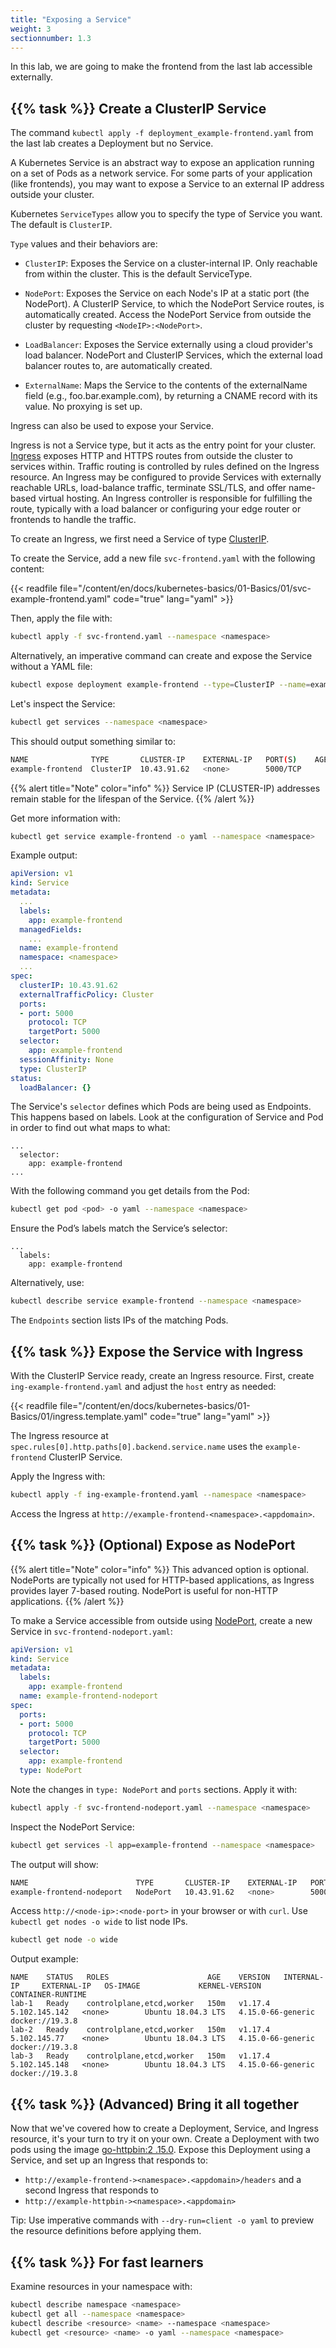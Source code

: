 ```yaml
---
title: "Exposing a Service"
weight: 3
sectionnumber: 1.3
---
```


In this lab, we are going to make the frontend from the last lab accessible externally.

## {{% task %}} Create a ClusterIP Service

The command `kubectl apply -f deployment_example-frontend.yaml` from the last lab creates a Deployment but no Service.

A Kubernetes Service is an abstract way to expose an application running on a set of Pods as a network service. For some parts of your application (like frontends), you may want to expose a Service to an external IP address outside your cluster.

Kubernetes `ServiceTypes` allow you to specify the type of Service you want. The default is `ClusterIP`.

`Type` values and their behaviors are:

* `ClusterIP`: Exposes the Service on a cluster-internal IP. Only reachable from within the cluster. This is the default ServiceType.

* `NodePort`: Exposes the Service on each Node's IP at a static port (the NodePort). A ClusterIP Service, to which the NodePort Service routes, is automatically created. Access the NodePort Service from outside the cluster by requesting `<NodeIP>:<NodePort>`.

* `LoadBalancer`: Exposes the Service externally using a cloud provider's load balancer. NodePort and ClusterIP Services, which the external load balancer routes to, are automatically created.

* `ExternalName`: Maps the Service to the contents of the externalName field (e.g., foo.bar.example.com), by returning a CNAME record with its value. No proxying is set up.

Ingress can also be used to expose your Service.

Ingress is not a Service type, but it acts as the entry point for your cluster. [Ingress](https://kubernetes.io/docs/concepts/services-networking/ingress/) exposes HTTP and HTTPS routes from outside the cluster to services within. Traffic routing is controlled by rules defined on the Ingress resource. An Ingress may be configured to provide Services with externally reachable URLs, load-balance traffic, terminate SSL/TLS, and offer name-based virtual hosting. An Ingress controller is responsible for fulfilling the route, typically with a load balancer or configuring your edge router or frontends to handle the traffic.

To create an Ingress, we first need a Service of type [ClusterIP](https://kubernetes.io/docs/concepts/services-networking/service/#publishing-services-service-types).

To create the Service, add a new file `svc-frontend.yaml` with the following content:

{{< readfile file="/content/en/docs/kubernetes-basics/01-Basics/01/svc-example-frontend.yaml" code="true" lang="yaml" >}}

Then, apply the file with:

```bash
kubectl apply -f svc-frontend.yaml --namespace <namespace>
```

Alternatively, an imperative command can create and expose the Service without a YAML file:

```bash
kubectl expose deployment example-frontend --type=ClusterIP --name=example-frontend --port=5000 --target-port=5000 --namespace <namespace>
```

Let's inspect the Service:

```bash
kubectl get services --namespace <namespace>
```

This should output something similar to:

```bash
NAME              TYPE       CLUSTER-IP    EXTERNAL-IP   PORT(S)    AGE
example-frontend  ClusterIP  10.43.91.62   <none>        5000/TCP
```

{{% alert title="Note" color="info" %}}
Service IP (CLUSTER-IP) addresses remain stable for the lifespan of the Service.
{{% /alert %}}

Get more information with:

```bash
kubectl get service example-frontend -o yaml --namespace <namespace>
```

Example output:

```yaml
apiVersion: v1
kind: Service
metadata:
  ...
  labels:
    app: example-frontend
  managedFields:
    ...
  name: example-frontend
  namespace: <namespace>
  ...
spec:
  clusterIP: 10.43.91.62
  externalTrafficPolicy: Cluster
  ports:
  - port: 5000
    protocol: TCP
    targetPort: 5000
  selector:
    app: example-frontend
  sessionAffinity: None
  type: ClusterIP
status:
  loadBalancer: {}
```

The Service's `selector` defines which Pods are being used as Endpoints. This happens based on labels. Look at the configuration of Service and Pod in order to find out what maps to what:

```
...
  selector:
    app: example-frontend
...
```

With the following command you get details from the Pod:

```bash
kubectl get pod <pod> -o yaml --namespace <namespace>
```

Ensure the Pod’s labels match the Service’s selector:

```
...
  labels:
    app: example-frontend
```

Alternatively, use:

```bash
kubectl describe service example-frontend --namespace <namespace>
```

The `Endpoints` section lists IPs of the matching Pods.

## {{% task %}} Expose the Service with Ingress

With the ClusterIP Service ready, create an Ingress resource. First, create `ing-example-frontend.yaml` and adjust the `host` entry as needed:

{{< readfile file="/content/en/docs/kubernetes-basics/01-Basics/01/ingress.template.yaml" code="true" lang="yaml" >}}

The Ingress resource at `spec.rules[0].http.paths[0].backend.service.name` uses the `example-frontend` ClusterIP Service.

Apply the Ingress with:

```bash
kubectl apply -f ing-example-frontend.yaml --namespace <namespace>
```

Access the Ingress at `http://example-frontend-<namespace>.<appdomain>`.

## {{% task %}} (Optional) Expose as NodePort

{{% alert title="Note" color="info" %}}
This advanced option is optional. NodePorts are typically not used for HTTP-based applications, as Ingress provides layer 7-based routing. NodePort is useful for non-HTTP applications.
{{% /alert %}}

To make a Service accessible from outside using [NodePort](https://kubernetes.io/docs/concepts/services-networking/service/#nodeport), create a new Service in `svc-frontend-nodeport.yaml`:

```yaml
apiVersion: v1
kind: Service
metadata:
  labels:
    app: example-frontend
  name: example-frontend-nodeport
spec:
  ports:
  - port: 5000
    protocol: TCP
    targetPort: 5000
  selector:
    app: example-frontend
  type: NodePort
```

Note the changes in `type: NodePort` and `ports` sections. Apply it with:

```bash
kubectl apply -f svc-frontend-nodeport.yaml --namespace <namespace>
```

Inspect the NodePort Service:

```bash
kubectl get services -l app=example-frontend --namespace <namespace>
```

The output will show:

```bash
NAME                        TYPE       CLUSTER-IP    EXTERNAL-IP   PORT(S)        AGE
example-frontend-nodeport   NodePort   10.43.91.62   <none>        5000:30692/TCP
```

Access `http://<node-ip>:<node-port>` in your browser or with `curl`. Use `kubectl get nodes -o wide` to list node IPs.

```bash
kubectl get node -o wide
```

Output example:

```
NAME    STATUS   ROLES                      AGE    VERSION   INTERNAL-IP     EXTERNAL-IP   OS-IMAGE             KERNEL-VERSION      CONTAINER-RUNTIME
lab-1   Ready    controlplane,etcd,worker   150m   v1.17.4   5.102.145.142   <none>        Ubuntu 18.04.3 LTS   4.15.0-66-generic   docker://19.3.8
lab-2   Ready    controlplane,etcd,worker   150m   v1.17.4   5.102.145.77    <none>        Ubuntu 18.04.3 LTS   4.15.0-66-generic   docker://19.3.8
lab-3   Ready    controlplane,etcd,worker   150m   v1.17.4   5.102.145.148   <none>        Ubuntu 18.04.3 LTS   4.15.0-66-generic   docker://19.3.8
```

## {{% task %}} (Advanced) Bring it all together

Now that we've covered how to create a Deployment, Service, and Ingress resource, it's your turn to try it on your own. Create a Deployment with two pods using the image [go-httpbin:2
.15.0](https://hub.docker.com/r/mccutchen/go-httpbin/tags). Expose this Deployment using a Service, and set up an Ingress that responds to:

* `http://example-frontend-><namespace>.<appdomain>/headers` and a second Ingress that responds to
* `http://example-httpbin-><namespace>.<appdomain>`

Tip: Use imperative commands with `--dry-run=client -o yaml` to preview the resource definitions before applying them.

## {{% task %}} For fast learners

Examine resources in your namespace with:

```bash
kubectl describe namespace <namespace>
kubectl get all --namespace <namespace>
kubectl describe <resource> <name> --namespace <namespace>
kubectl get <resource> <name> -o yaml --namespace <namespace>
```
